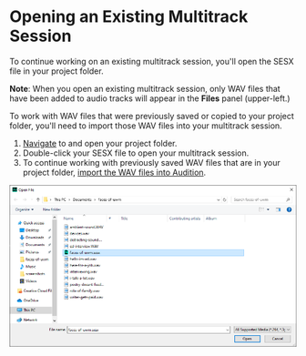 # Opening an Existing Multitrack Session

To continue working on an existing multitrack session, you'll open the SESX file in your project folder.

**Note**: When you open an existing multitrack session, only WAV files that have been added to audio tracks will appear in the **Files** panel \(upper-left.\)

To work with WAV files that were previously saved or copied to your project folder, you'll need to import those WAV files into your multitrack session.

1. [Navigate](https://jjloomis.gitbooks.io/file-and-folder-management/content/navigating-folder-tree.html) to and open your project folder. 
2. Double-click your SESX file to open your multitrack session. 
3. To continue working with previously saved WAV files that are in your project folder, [import the WAV files into Audition](https://jjloomis.gitbooks.io/adobe-audition-basic-audio-editing/content/listening-and-logging/importing-wav-files.html).

![](/assets/opening-exisitng-audition-project.png)

